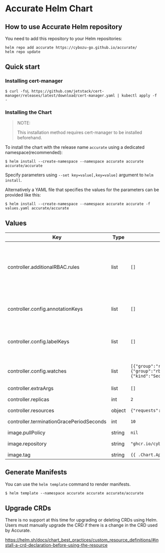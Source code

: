 # Accurate Helm Chart

## How to use Accurate Helm repository

You need to add this repository to your Helm repositories:

```console
helm repo add accurate https://cybozu-go.github.io/accurate/
helm repo update
```

## Quick start

### Installing cert-manager

```console
$ curl -fsL https://github.com/jetstack/cert-manager/releases/latest/download/cert-manager.yaml | kubectl apply -f -
```

### Installing the Chart

> NOTE:
>
> This installation method requires cert-manager to be installed beforehand.

To install the chart with the release name `accurate` using a dedicated namespace(recommended):

```console
$ helm install --create-namespace --namespace accurate accurate accurate/accurate
```

Specify parameters using `--set key=value[,key=value]` argument to `helm install`.

Alternatively a YAML file that specifies the values for the parameters can be provided like this:

```console
$ helm install --create-namespace --namespace accurate accurate -f values.yaml accurate/accurate
```

## Values

| Key | Type | Default | Description |
|-----|------|---------|-------------|
| controller.additionalRBAC.rules | list | `[]` | Specify the RBAC rules to be added to the controller. ClusterRole and ClusterRoleBinding are created with the names `{{ release name }}-additional-resources`. The rules defined here will be used for the ClusterRole rules. |
| controller.config.annotationKeys | list | `[]` | Annotations to be propagated to sub-namespaces. It is also possible to specify a glob pattern that can be interpreted by Go's "path.Match" func. |
| controller.config.labelKeys | list | `[]` | Labels to be propagated to sub-namespaces. It is also possible to specify a glob pattern that can be interpreted by Go's "path.Match" func. |
| controller.config.watches | list | `[{"group":"rbac.authorization.k8s.io","kind":"Role","version":"v1"},{"group":"rbac.authorization.k8s.io","kind":"RoleBinding","version":"v1"},{"kind":"Secret","version":"v1"}]` | List of GVK for namespace-scoped resources that can be propagated. Any namespace-scoped resource is allowed. |
| controller.extraArgs | list | `[]` | Optional additional arguments. |
| controller.replicas | int | `2` | Specify the number of replicas of the controller Pod. |
| controller.resources | object | `{"requests":{"cpu":"100m","memory":"20Mi"}}` | Specify resources. |
| controller.terminationGracePeriodSeconds | int | `10` | Specify terminationGracePeriodSeconds. |
| image.pullPolicy | string | `nil` | Accurate image pullPolicy. |
| image.repository | string | `"ghcr.io/cybozu-go/accurate"` | Accurate image repository to use. |
| image.tag | string | `{{ .Chart.AppVersion }}` | Accurate image tag to use. |

## Generate Manifests

You can use the `helm template` command to render manifests.

```console
$ helm template --namespace accurate accurate accurate/accurate
```

## Upgrade CRDs

There is no support at this time for upgrading or deleting CRDs using Helm.
Users must manually upgrade the CRD if there is a change in the CRD used by Accurate.

https://helm.sh/docs/chart_best_practices/custom_resource_definitions/#install-a-crd-declaration-before-using-the-resource
